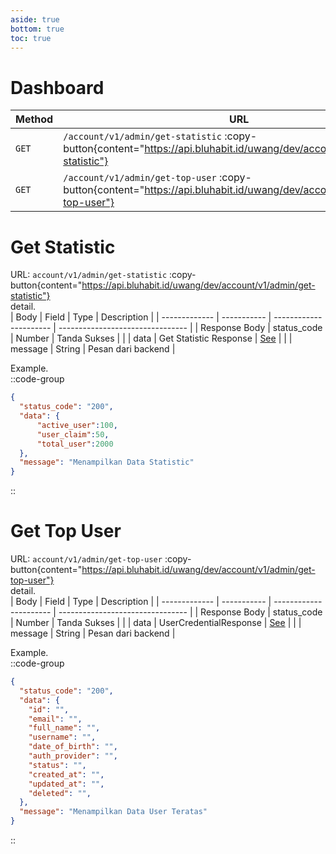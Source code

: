 ```yaml
---
aside: true
bottom: true
toc: true
---
```


# Dashboard

| Method | URL                                                                                                                                            | Description                                                                     |
| ------ | ---------------------------------------------------------------------------------------------------------------------------------------------- | ------------------------------------------------------------------------------- |
| `GET`  | `/account/v1/admin/get-statistic` :copy-button{content="https://api.bluhabit.id/uwang/dev/account/v1/admin/get-statistic"}                                          | [Get Statistic](/admin/dashboard#get-statistic)                                     |
| `GET`  | `/account/v1/admin/get-top-user` :copy-button{content="https://api.bluhabit.id/uwang/dev/account/v1/admin/get-top-user"}                                          | [Get Top User](/admin/dashboard#get-top-user)                                     |

# Get Statistic

URL: `account/v1/admin/get-statistic` :copy-button{content="https://api.bluhabit.id/uwang/dev/account/v1/admin/get-statistic"} <br/>
detail.<br/>
| Body          | Field       | Type                    | Description                      |
| ------------- | ----------- | ---------------------- | -------------------------------- |
| Response Body | status_code | Number                 | Tanda Sukses                     |
|               | data        | Get Statistic Response | [See](/type#getstatisticresponse) |
|               | message     | String                 | Pesan dari backend               |

Example.<br/>
::code-group
```json [RESPONSE]
{
  "status_code": "200",
  "data": {
      "active_user":100,
      "user_claim":50,
      "total_user":2000
  },
  "message": "Menampilkan Data Statistic"
}
```
::

# Get Top User

URL: `account/v1/admin/get-top-user` :copy-button{content="https://api.bluhabit.id/uwang/dev/account/v1/admin/get-top-user"} <br/>
detail.<br/>
| Body          | Field       | Type                    | Description                      |
| ------------- | ----------- | ---------------------- | -------------------------------- |
| Response Body | status_code | Number                 | Tanda Sukses                     |
|               | data        | UserCredentialResponse         | [See](/type#usercredentialresponse) |
|               | message     | String                 | Pesan dari backend               |

Example.<br/>
::code-group
```json [RESPONSE]
{
  "status_code": "200",
  "data": {
    "id": "",
    "email": "",
    "full_name": "",
    "username": "",
    "date_of_birth": "",
    "auth_provider": "",
    "status": "",
    "created_at": "",
    "updated_at": "",
    "deleted": "",
  },
  "message": "Menampilkan Data User Teratas"
}
```
::